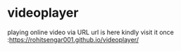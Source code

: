 # videoplayer
playing online video via URL
url is here kindly visit it once :https://rohitsengar001.github.io/videoplayer/
